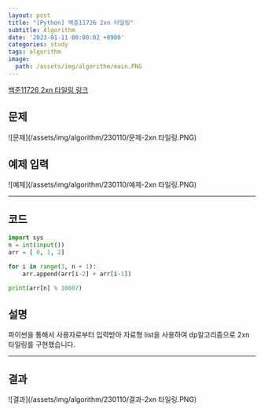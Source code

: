 ```yaml
---
layout: post
title: "[Python] 백준11726 2xn 타일링"
subtitle: Algorithm
date: '2023-01-11 00:00:02 +0900'
categories: study
tags: algorithm
image:
  path: /assets/img/algorithm/main.PNG
---
```


[백준11726 2xn 타일링 링크](https://www.acmicpc.net/problem/11726)

<!--more-->

## 문제
![문제](/assets/img/algorithm/230110/문제-2xn 타일링.PNG)

## 예제 입력
![예제](/assets/img/algorithm/230110/예제-2xn 타일링.PNG)

---

## 코드
```Python
import sys
n = int(input())
arr = [ 0, 1, 2]

for i in range(3, n + 1):
    arr.append(arr[i-2] + arr[i-1])

print(arr[n] % 10007)
```
## 설명
파이썬을 통해서 사용자로부터 입력받아 자료형 list을 사용하여 dp알고리즘으로 2xn 타일링를 구현했습니다. <br>

---

## 결과
![결과](/assets/img/algorithm/230110/결과-2xn 타일링.PNG)